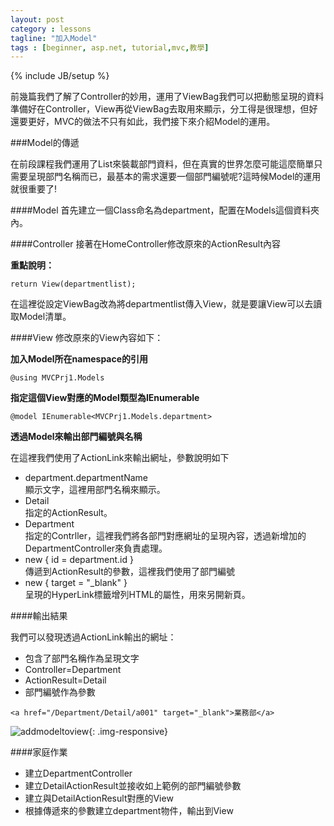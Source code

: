 ```yaml
---
layout: post
category : lessons
tagline: "加入Model"
tags : [beginner, asp.net, tutorial,mvc,教學]
---
```


{% include JB/setup %}

前幾篇我們了解了Controller的妙用，運用了ViewBag我們可以把動態呈現的資料準備好在Controller，View再從ViewBag去取用來顯示，分工得是很理想，但好還要更好，MVC的做法不只有如此，我們接下來介紹Model的運用。

###Model的傳遞

在前段課程我們運用了List<String>來裝載部門資料，但在真實的世界怎麼可能這麼簡單只需要呈現部門名稱而已，最基本的需求還要一個部門編號呢?這時候Model的運用就很重要了!

####Model
首先建立一個Class命名為department，配置在Models這個資料夾內。
<script src="https://gist.github.com/hahalin/da8f59e28c3e3f02f76b.js"></script>

####Controller
接著在HomeController修改原來的ActionResult內容
<script src="https://gist.github.com/hahalin/3fb5abdf9031e81233a8.js"></script>

**重點說明：**  

    return View(departmentlist);

在這裡從設定ViewBag改為將departmentlist傳入View，就是要讓View可以去讀取Model清單。

####View
修改原來的View內容如下：

**加入Model所在namespace的引用**  
    
    @using MVCPrj1.Models

**指定這個View對應的Model類型為IEnumerable**  
    
    @model IEnumerable<MVCPrj1.Models.department>

**透過Model來輸出部門編號與名稱**  
    
<script src="https://gist.github.com/hahalin/cc4becc57aeab983cecb.js"></script>

在這裡我們使用了ActionLink來輸出網址，參數說明如下

<ul>
    <li>department.departmentName</li>    
    顯示文字，這裡用部門名稱來顯示。
    <li>Detail</li>
    指定的ActionResult。
    <li>Department</li>
    指定的Contrller，這裡我們將各部門對應網址的呈現內容，透過新增加的DepartmentController來負責處理。
    <li>new { id = department.id }</li>  
    傳遞到ActionResult的參數，這裡我們使用了部門編號
    <li>new { target = "_blank" }</li>  
    呈現的HyperLink標籤增列HTML的屬性，用來另開新頁。
</ul>

####輸出結果

我們可以發現透過ActionLink輸出的網址：
<ul>
    <li>包含了部門名稱作為呈現文字</li>
    <li>Controller=Department</li>
    <li>ActionResult=Detail</li>
    <li>部門編號作為參數</li>
</ul>
    
    <a href="/Department/Detail/a001" target="_blank">業務部</a>

![addmodeltoview]({{BASE_PATH}}/assets/img/mvc03/1.png){: .img-responsive}

####家庭作業

<ul>
    <li>建立DepartmentController</li>
    <li>建立DetailActionResult並接收如上範例的部門編號參數</li>
    <li>建立與DetailActionResult對應的View</li>
    <li>根據傳遞來的參數建立department物件，輸出到View</li>
</ul>